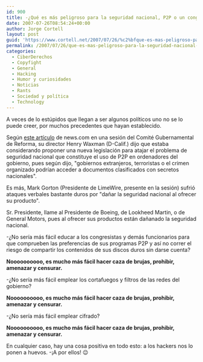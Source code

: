 ```yaml
---
id: 900
title: -¿Qué es más peligroso para la seguridad nacional, P2P o un congresista imbécil?
date: 2007-07-26T08:54:24+00:00
author: Jorge Cortell
layout: post
guid: 'https://www.cortell.net/2007/07/26/%c2%bfque-es-mas-peligroso-para-la-seguridad-nacional-p2p-o-un-congresista-imbecil/'
permalink: /2007/07/26/que-es-mas-peligroso-para-la-seguridad-nacional-p2p-o-un-congresista-imbecil/
categories:
  - CiberDerechos
  - Copyfight
  - General
  - Hacking
  - Humor y curiosidades
  - Noticias
  - Rants
  - Sociedad y polí­tica
  - Technology
---
```

A veces de lo estúpidos que llegan a ser algunos polí­ticos uno no se lo puede creer, por muchos precedentes que hayan establecido.

Según <a title="artí­culo news.com" target="_blank" href="https://news.com.com/Congress+P2P+networks+harm+national+security/2100-1029_3-6198585.html?tag=nefd.lede">este artí­culo</a> de news.com en una sesión del Comité Gubernamental de Reforma, su director Henry Waxman (D-Calif.) dijo que estaba considerando proponer una nueva legislación para atajar el problema de seguridad nacional que constituye el uso de P2P en ordenadores del gobierno, pues según dijo, "gobiernos extranjeros, terroristas o el crimen organizado podrí­an acceder a documentos clasificados con secretos nacionales".

Es más, Mark Gorton (Presidente de LimeWire, presente en la sesión) sufrió ataques verbales bastante duros por "dañar la seguridad nacional al ofrecer su producto".

Sr. Presidente, llame al Presidente de Boeing, de Lookheed Martin, o de General Motors, pues al ofrecer sus productos están dañanado la seguridad nacional.

-¿No serí­a más fácil educar a los congresistas y demás funcionarios para que comprueben las preferencias de sus programas P2P y así­ no correr el riesgo de compartir los contenidos de sus discos duros sin darse cuenta?

**Noooooooooo, es mucho más fácil hacer caza de brujas, prohibir, amenazar y censurar.**

-¿No serí­a más fácil emplear los cortafuegos y filtros de las redes del gobierno?

**Noooooooooo, es mucho más fácil hacer caza de brujas, prohibir, amenazar y censurar.**

-¿No serí­a más fácil emplear cifrado?

**Noooooooooo, es mucho más fácil hacer caza de brujas, prohibir, amenazar y censurar.**

En cualquier caso, hay una cosa positiva en todo esto: a los hackers nos lo ponen a huevos. -¡A por ellos! 😉